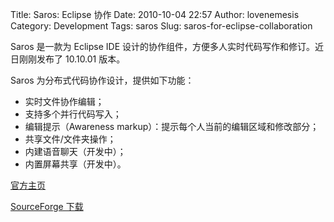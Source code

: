 Title: Saros: Eclipse 协作
Date: 2010-10-04 22:57
Author: lovenemesis
Category: Development
Tags: saros
Slug: saros-for-eclipse-collaboration

Saros 是一款为 Eclipse IDE
设计的协作组件，方便多人实时代码写作和修订。近日刚刚发布了 10.10.01
版本。

Saros 为分布式代码协作设计，提供如下功能：

-   实时文件协作编辑；
-   支持多个并行代码写入；
-   编辑提示（Awareness markup）：提示每个人当前的编辑区域和修改部分；
-   共享文件/文件夹操作；
-   内建语音聊天（开发中）；
-   内置屏幕共享（开发中）。

[官方主页](http://www.saros-project.org/)

[SourceForge 下载](http://sourceforge.net/projects/dpp/)
